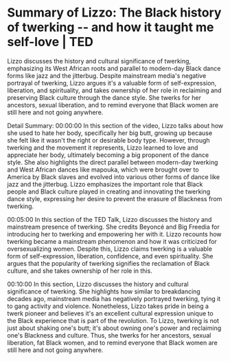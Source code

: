 # Summary of Lizzo: The Black history of twerking -- and how it taught me self-love | TED

Lizzo discusses the history and cultural significance of twerking, emphasizing its West African roots and parallel to modern-day Black dance forms like jazz and the jitterbug. Despite mainstream media's negative portrayal of twerking, Lizzo argues it's a valuable form of self-expression, liberation, and spirituality, and takes ownership of her role in reclaiming and preserving Black culture through the dance style. She twerks for her ancestors, sexual liberation, and to remind everyone that Black women are still here and not going anywhere.

Detail Summary: 
00:00:00
In this section of the video, Lizzo talks about how she used to hate her body, specifically her big butt, growing up because she felt like it wasn't the right or desirable body type. However, through twerking and the movement it represents, Lizzo learned to love and appreciate her body, ultimately becoming a big proponent of the dance style. She also highlights the direct parallel between modern-day twerking and West African dances like mapouka, which were brought over to America by Black slaves and evolved into various other forms of dance like jazz and the jitterbug. Lizzo emphasizes the important role that Black people and Black culture played in creating and innovating the twerking dance style, expressing her desire to prevent the erasure of Blackness from twerking.

00:05:00
In this section of the TED Talk, Lizzo discusses the history and mainstream presence of twerking. She credits Beyoncé and Big Freedia for introducing her to twerking and empowering her with it. Lizzo recounts how twerking became a mainstream phenomenon and how it was criticized for oversexualizing women. Despite this, Lizzo claims twerking is a valuable form of self-expression, liberation, confidence, and even spirituality. She argues that the popularity of twerking signifies the reclamation of Black culture, and she takes ownership of her role in this.

00:10:00
In this section, Lizzo discusses the history and cultural significance of twerking. She highlights how similar to breakdancing decades ago, mainstream media has negatively portrayed twerking, tying it to gang activity and violence. Nonetheless, Lizzo takes pride in being a twerk pioneer and believes it's an excellent cultural expression unique to the Black experience that is part of the revolution. To Lizzo, twerking is not just about shaking one's butt; it's about owning one's power and reclaiming one's Blackness and culture. Thus, she twerks for her ancestors, sexual liberation, fat Black women, and to remind everyone that Black women are still here and not going anywhere.

